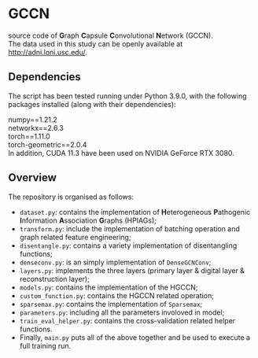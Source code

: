 # GCCN
source code of **G**raph **C**apsule **C**onvolutional **N**etwork (GCCN). <br>
The data used in this study can be openly available at http://adni.loni.usc.edu/.

## Dependencies
The script has been tested running under Python 3.9.0, with the following packages installed (along with their dependencies): <br>

numpy==1.21.2 <br>
networkx==2.6.3 <br>
torch==1.11.0 <br>
torch-geometric==2.0.4 <br>
In addition, CUDA 11.3 have been used on NVIDIA GeForce RTX 3080. <br>

## Overview
The repository is organised as follows: <br>
* `dataset.py`: contains the implementation of **H**eterogeneous **P**athogenic **I**nformation **A**ssociation **G**raphs (HPIAGs); <br>
* `transform.py`: include the implementation of batching operation and graph related feature engineering; <br>
* `disentangle.py`: contains a variety implementation of disentangling functions; <br>
* `denseconv.py`: is an simply implementation of `DenseGCNConv`; <br>
* `layers.py`: implements the three layers (primary layer & digital layer & reconstruction layer); <br>
* `models.py`: contains the implementation of the HGCCN; <br>
* `custom_function.py`: contains the HGCCN related operation; <br>
* `sparsemax.py`: contains the implementation of `Sparsemax`; <br>
* `parameters.py`: including all the parameters involoved in model; <br>
* `train_eval_helper.py`: contains the cross-validation related helper functions. <br>
* Finally, `main.py` puts all of the above together and be used to execute a full training run.
